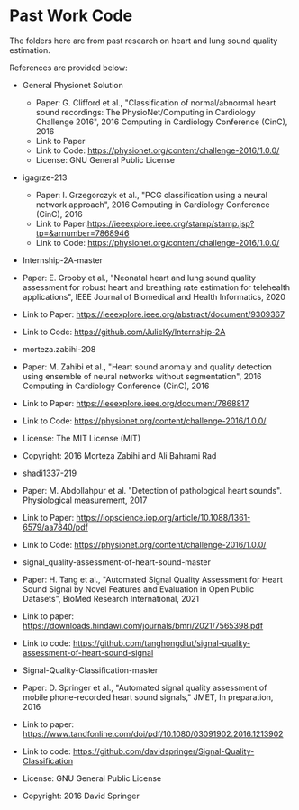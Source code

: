 # Past Work Code
The folders here are from past research on heart and lung sound quality estimation. 

References are provided below: 
- General Physionet Solution
  - Paper: G. Clifford et al., "Classification of normal/abnormal heart sound recordings: The PhysioNet/Computing in Cardiology Challenge 2016", 2016 Computing in Cardiology Conference (CinC), 2016
  - Link to Paper
  - Link to Code: https://physionet.org/content/challenge-2016/1.0.0/
  - License: GNU General Public License
- igagrze-213
  - Paper: I. Grzegorczyk et al., "PCG classification using a neural network approach", 2016 Computing in Cardiology Conference (CinC), 2016
  - Link to Paper:https://ieeexplore.ieee.org/stamp/stamp.jsp?tp=&arnumber=7868946
  - Link to Code: https://physionet.org/content/challenge-2016/1.0.0/
- Internship-2A-master
 - Paper: E. Grooby et al., "Neonatal heart and lung sound quality assessment for robust heart and breathing rate estimation for telehealth applications", IEEE Journal of Biomedical and Health Informatics, 2020
 - Link to Paper: https://ieeexplore.ieee.org/abstract/document/9309367
 - Link to Code: https://github.com/JulieKy/Internship-2A
- morteza.zabihi-208
 - Paper: M. Zahibi et al., "Heart sound anomaly and quality detection using ensemble of neural networks without segmentation", 2016 Computing in Cardiology Conference (CinC), 2016
 - Link to Paper: https://ieeexplore.ieee.org/document/7868817
 - Link to Code: https://physionet.org/content/challenge-2016/1.0.0/
 - License: The MIT License (MIT)
 - Copyright: 2016 Morteza Zabihi and Ali Bahrami Rad 
- shadi1337-219
 - Paper: M. Abdollahpur et al. "Detection of pathological heart sounds". Physiological measurement, 2017
 - Link to Paper: https://iopscience.iop.org/article/10.1088/1361-6579/aa7840/pdf
 - Link to Code: https://physionet.org/content/challenge-2016/1.0.0/
- signal_quality-assessment-of-heart-sound-master
 - Paper: H. Tang et al., "Automated Signal Quality Assessment for Heart Sound Signal by Novel Features and Evaluation in Open Public Datasets", BioMed Research International, 2021 
 - Link to paper: https://downloads.hindawi.com/journals/bmri/2021/7565398.pdf
 - Link to code: https://github.com/tanghongdlut/signal-quality-assessment-of-heart-sound-signal

- Signal-Quality-Classification-master
 - Paper: D. Springer et al., "Automated signal quality assessment of mobile phone-recorded heart sound signals," JMET, In preparation, 2016
 - Link to paper: https://www.tandfonline.com/doi/pdf/10.1080/03091902.2016.1213902
 - Link to code: https://github.com/davidspringer/Signal-Quality-Classification
 - License: GNU General Public License
 - Copyright: 2016  David Springer
